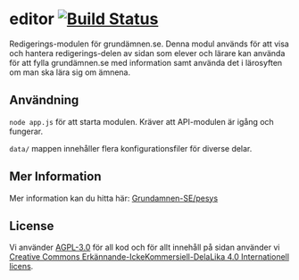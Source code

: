 # editor [![Build Status](https://travis-ci.org/Grundamnen-SE/editor.svg?branch=master)](https://travis-ci.org/Grundamnen-SE/editor)
Redigerings-modulen för grundämnen.se. Denna modul används för att visa och hantera redigerings-delen av sidan som elever och lärare kan använda för att fylla grundämnen.se med information samt använda det i lärosyften om man ska lära sig om ämnena.

## Användning
`node app.js` för att starta modulen. Kräver att API-modulen är igång och fungerar.

`data/` mappen innehåller flera konfigurationsfiler för diverse delar.

## Mer Information
Mer information kan du hitta här: [Grundamnen-SE/pesys](https://github.com/Grundamnen-SE/pesys)

## License
Vi använder [AGPL-3.0](https://github.com/Grundamnen-SE/api/blob/master/LICENSE) för all kod och för allt innehåll på sidan använder vi [Creative Commons Erkännande-IckeKommersiell-DelaLika 4.0 Internationell licens](http://creativecommons.org/licenses/by-nc-sa/4.0/).
